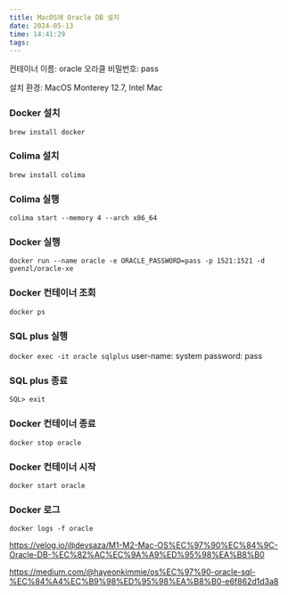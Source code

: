 ```yaml
---
title: MacOS에 Oracle DB 설치
date: 2024-05-13
time: 14:41:29
tags:
---
```

컨테이너 이름: oracle
오라클 비밀번호: pass

설치 환경: MacOS Monterey 12.7, Intel Mac

### Docker 설치
`brew install docker`

### Colima 설치
`brew install colima`

### Colima 실행
`colima start --memory 4 --arch x86_64`

### Docker 실행
`docker run --name oracle -e ORACLE_PASSWORD=pass -p 1521:1521 -d gvenzl/oracle-xe`

### Docker 컨테이너 조회
`docker ps`

### SQL plus 실행
`docker exec -it oracle sqlplus`
user-name: system
password: pass

### SQL plus 종료
`SQL> exit`

### Docker 컨테이너 종료
`docker stop oracle`

### Docker 컨테이너 시작
`docker start oracle`

### Docker 로그
`docker logs -f oracle`

https://velog.io/@devsaza/M1-M2-Mac-OS%EC%97%90%EC%84%9C-Oracle-DB-%EC%82%AC%EC%9A%A9%ED%95%98%EA%B8%B0

https://medium.com/@hayeonkimmie/os%EC%97%90-oracle-sql-%EC%84%A4%EC%B9%98%ED%95%98%EA%B8%B0-e6f862d1d3a8